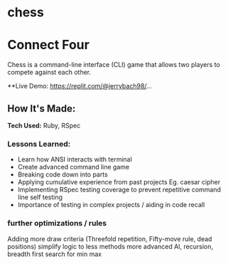 # chess

# Connect Four
Chess is a command-line interface (CLI) game that allows two players to compete against each other.

**Live Demo: https://replit.com/@jerrybach98/...


## How It's Made:

**Tech Used:** Ruby, RSpec

### Lessons Learned:
* Learn how ANSI interacts with terminal
* Create advanced command line game
* Breaking code down into parts
* Applying cumulative experience from past projects Eg. caesar cipher
* Implementing RSpec testing coverage to prevent repetitive command line self testing
* Importance of testing in complex projects / aiding in code recall







### further optimizations / rules
Adding more draw criteria (Threefold repetition, Fifty-move rule, dead positions)
simplify logic to less methods
more advanced AI, recursion, breadth first search for min max